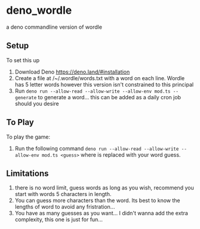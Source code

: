 # deno_wordle
a deno commandline version of wordle

## Setup
To set this up
1. Download Deno https://deno.land/#installation
2. Create a file at /~/.wordle/words.txt with a word on each line. Wordle has 5 letter words however this version isn't constrained to this principal
3. Run `deno run --allow-read --allow-write --allow-env mod.ts --generate` to generate a word... this can be added as a daily cron job should you desire

## To Play
To play the game:
1. Run the following command `deno run --allow-read --allow-write --allow-env mod.ts <guess>` where <guess> is replaced with your word guess.

## Limitations
1. there is no word limit, guess words as long as you wish, recommend you start with words 5 characters in length.
2. You can guess more characters than the word. Its best to know the lengths of word to avoid any fristration...
3. You have as many guesses as you want... I didn't wanna add the extra complexity, this one is just for fun...
